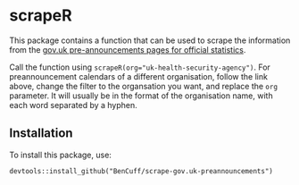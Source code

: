 # scrapeR

This package contains a function that can be used to scrape the information from the [gov.uk pre-announcements pages for official statistics](https://www.gov.uk/search/research-and-statistics?content_store_document_type=upcoming_statistics&organisations%5B%5D=uk-health-security-agency&order=updated-newest).

Call the function using `scrapeR(org="uk-health-security-agency")`. For preannouncement calendars of a different organisation, follow the link above, change the filter to the organsation you want, and replace the `org` parameter. It will usually be in the format of the organisation name, with each word separated by a hyphen. 

## Installation

To install this package, use: 

```
devtools::install_github("BenCuff/scrape-gov.uk-preannouncements")
```